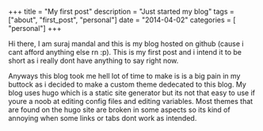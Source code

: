 +++
title = "My first post"
description = "Just started my blog"
tags = ["about", "first_post", "personal"]
date = "2014-04-02"
categories = [ "personal"]
+++

Hi there,
I am suraj mandal and this is my blog hosted on github (cause i cant afford anything else rn :p). This is my first post and i intend it to be short as i really dont have anything to say right now.

Anyways this blog took me hell lot of time to make is is a big pain in my buttock as i decided to make a custom theme dedecated to this blog. My blog uses hugo which is a static site generator but its not that easy to use if youre a noob at editing config files and editing variables. Most themes that are found on the hugo site are broken in some aspects so its kind of annoying when some links or tabs dont work as intended. 